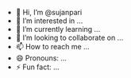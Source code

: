 - 👋 Hi, I’m @sujanpari
- 👀 I’m interested in ...
- 🌱 I’m currently learning ...
- 💞️ I’m looking to collaborate on ...
- 📫 How to reach me ...
- 😄 Pronouns: ...
- ⚡ Fun fact: ...

<!---
sujanpari/sujanpari is a ✨ special ✨ repository because its `README.md` (this file) appears on your GitHub profile.
You can click the Preview link to take a look at your changes.
--->
